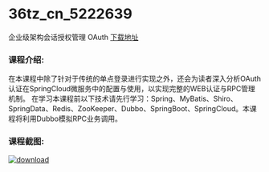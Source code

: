 # 36tz_cn_5222639
企业级架构会话授权管理 OAuth
[下载地址](http://www.36tz.cn/article/5222639 "下载地址")
### 课程介绍:
在本课程中除了针对于传统的单点登录进行实现之外，还会为读者深入分析OAuth认证在SpringCloud微服务中的配置与使用，以实现完整的WEB认证与RPC管理机制。
在学习本课程前以下技术请先行学习：Spring、MyBatis、Shiro、SpringData、Redis、ZooKeeper、Dubbo、SpringBoot、SpringCloud。本课程将利用Dubbo模拟RPC业务调用。

### 课程截图:
[![download](http://36tz.cn/muke_img/2022_02_2.png "下载地址")](http://www.36tz.cn "下载地址")
